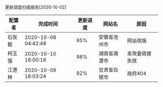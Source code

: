 更新调度扫描报告[2020-10-02]

|	配置者	|	完成时间	|	更新进度	|	网站名	|	原因	|
|----|----|----|----|----|
|	石张毅	|	2020-10-08 04:42:48	|	 95%	|	安徽省池州市	|	网站改版	|
|	柯玉强	|	2020-10-10 16:00:16	|	 98%	|	湖南省湘潭市	|	发改委链接失效	|
|	江港林	|	2020-10-09 16:03:24	|	 92%	|	甘肃省白银市	|	政府404	|

